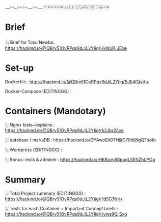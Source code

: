 
﹏𓃬_𓃮𓃮﹏𓃮﹏
🀄︎🀀🀁🀂🀃🀅🀇🀈🀉
🀢🀣🀤🀥🀦🀧🀨🀩🀐🀙

# Brief
𓃻 Brief for Total Newbs:
https://hackmd.io/@QBrv51OvRPqs9dJjL2YIig/HkWxR-JExe

# Set-up
Dockerfile :
https://hackmd.io/@QBrv51OvRPqs9dJjL2YIig/BJE4fQvVlx

Docker-Compose (EDITINGGG) : 


# Containers (Mandotary)
🀢 Nginx tests+explains :
https://hackmd.io/@QBrv51OvRPqs9dJjL2YIig/rk2Jbr24xe

🀨 database / mariaDB :
https://hackmd.io/QYAwoSX0THiijO70dljNgQ?both

🀦 Wordpress (EDITINGGG) :

🀣 Bonus: redis & adminer :
https://hackmd.io/IHK8axy8SpugLSENZhLPOg

# Summary
🀐 Total Project summary (EDITINGGG) :
https://hackmd.io/@QBrv51OvRPqs9dJjL2YIig/r1d5G7Nrlx

🀩 Tests for each Container + Important Concept briefs :
https://hackmd.io/@QBrv51OvRPqs9dJjL2YIig/Hyws9Q_Sxg
